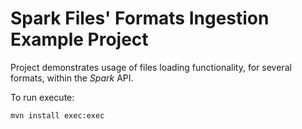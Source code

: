 # Spark Files' Formats Ingestion Example Project

Project demonstrates usage of files loading functionality, for several formats, within the *Spark* API.

To run execute:

`mvn install exec:exec`
